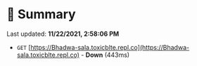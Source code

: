 # 📖 Summary
Last updated: **11/22/2021, 2:58:06 PM**

- `GET` [https://Bhadwa-sala.toxicblte.repl.co](https://Bhadwa-sala.toxicblte.repl.co) - **Down** (443ms)
